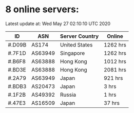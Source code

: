 # 8 online servers:

Latest update at: Wed May 27 02:10:10 UTC 2020

| ID | ASN | Server Country | Online |
| -- | --- | -------------- | ------ |
| #.D09B | AS174 | United States | 1262 hrs |
| #.7F1D | AS63949 | Singapore | 1262 hrs |
| #.B6F8 | AS63888 | Hong Kong | 1012 hrs |
| #.BD3E | AS63888 | Hong Kong | 2081 hrs |
| #.2A79 | AS63949 | Japan | 921 hrs |
| #.BDB3 | AS20473 | Japan | 3 hrs |
| #.1F2B | AS49392 | Russia | 1 hrs |
| #.47E3 | AS16509 | Japan | 37 hrs |

